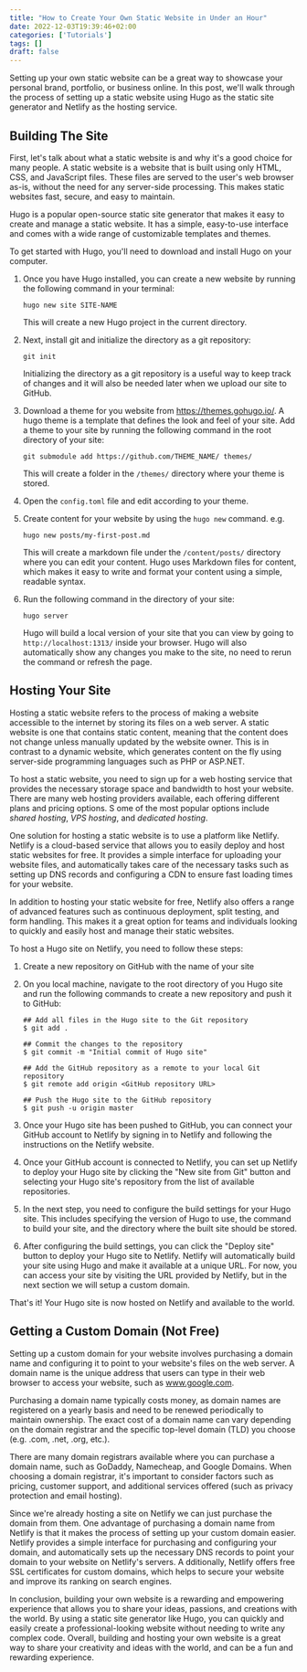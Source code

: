```yaml
---
title: "How to Create Your Own Static Website in Under an Hour"
date: 2022-12-03T19:39:46+02:00
categories: ['Tutorials']
tags: []
draft: false
---
```


Setting up your own static website can be a great way to showcase your personal brand, portfolio, or business online. 
In this post, we'll walk through the process of setting up a static website using Hugo as the static site generator and Netlify as the hosting service.

## Building The Site

First, let's talk about what a static website is and why it's a good choice for many people. 
A static website is a website that is built using only HTML, CSS, and JavaScript files. 
These files are served to the user's web browser as-is, without the need for any server-side processing. 
This makes static websites fast, secure, and easy to maintain.

Hugo is a popular open-source static site generator that makes it easy to create and manage a static website. 
It has a simple, easy-to-use interface and comes with a wide range of customizable templates and themes.

To get started with Hugo, you'll need to download and install Hugo on your computer.

1. Once you have Hugo installed, you can create a new website by running the following command in your terminal:
    ``` shell
    hugo new site SITE-NAME
    ```
    This will create a new Hugo project in the current directory.

2. Next, install git and initialize the directory as a git repository: 
    ``` shell
    git init
    ```
    Initializing the directory as a git repository is a useful way to keep track of changes and it will also be needed later when we upload our site to GitHub.

3. Download a theme for you website from https://themes.gohugo.io/. A hugo theme is a template that defines the look and feel of your site. Add a theme to your site by running the following command in the root directory of your site:
    ``` shell
    git submodule add https://github.com/THEME_NAME/ themes/
    ```
    This will create a folder in the `/themes/` directory where your theme is stored.

3. Open the `config.toml` file and edit according to your theme.

4. Create content for your website by using the `hugo new` command. e.g.
    ``` shell
    hugo new posts/my-first-post.md
    ```
    This will create a markdown file under the `/content/posts/` directory where you can edit your content. Hugo uses Markdown files for content, which makes it easy to write and format your content using a simple, readable syntax.

5. Run the following command in the directory of your site:
    ``` shell
    hugo server
    ```
    Hugo will build a local version of your site that you can view by going to `http://localhost:1313/` inside your browser. Hugo will also automatically show any changes you make to the site, no need to rerun the command or refresh the page.

## Hosting Your Site

Hosting a static website refers to the process of making a website accessible to the internet by storing its files on a web server. 
A static website is one that contains static content, meaning that the content does not change unless manually updated by the website owner. 
This is in contrast to a dynamic website, which generates content on the fly using server-side programming languages such as PHP or ASP.NET.

To host a static website, you need to sign up for a web hosting service that provides the necessary storage space and bandwidth to host your website. 
There are many web hosting providers available, each offering different plans and pricing options. S
ome of the most popular options include *shared hosting*, *VPS hosting*, and *dedicated hosting*.

One solution for hosting a static website is to use a platform like Netlify. 
Netlify is a cloud-based service that allows you to easily deploy and host static websites for free. 
It provides a simple interface for uploading your website files, and automatically takes care of the necessary tasks such as setting up DNS records and configuring a CDN to ensure fast loading times for your website.

In addition to hosting your static website for free, Netlify also offers a range of advanced features such as continuous deployment, split testing, and form handling. 
This makes it a great option for teams and individuals looking to quickly and easily host and manage their static websites.

To host a Hugo site on Netlify, you need to follow these steps:

1. Create a new repository on GitHub with the name of your site

2. On you local machine, navigate to the root directory of you Hugo site and run the following commands to create a new repository and push it to GitHub:

    ``` shell
    ## Add all files in the Hugo site to the Git repository
    $ git add .

    ## Commit the changes to the repository
    $ git commit -m "Initial commit of Hugo site"

    ## Add the GitHub repository as a remote to your local Git repository
    $ git remote add origin <GitHub repository URL>

    ## Push the Hugo site to the GitHub repository
    $ git push -u origin master
    ```

3. Once your Hugo site has been pushed to GitHub, you can connect your GitHub account to Netlify by signing in to Netlify and following the instructions on the Netlify website.

4. Once your GitHub account is connected to Netlify, you can set up Netlify to deploy your Hugo site by clicking the "New site from Git" button and selecting your Hugo site's repository from the list of available repositories.

5. In the next step, you need to configure the build settings for your Hugo site. This includes specifying the version of Hugo to use, the command to build your site, and the directory where the built site should be stored.

6. After configuring the build settings, you can click the "Deploy site" button to deploy your Hugo site to Netlify. Netlify will automatically build your site using Hugo and make it available at a unique URL. For now, you can access your site by visiting the URL provided by Netlify, but in the next section we will setup a custom domain.

That's it! Your Hugo site is now hosted on Netlify and available to the world.

## Getting a Custom Domain (Not Free)

Setting up a custom domain for your website involves purchasing a domain name and configuring it to point to your website's files on the web server. 
A domain name is the unique address that users can type in their web browser to access your website, such as www.google.com.

Purchasing a domain name typically costs money, as domain names are registered on a yearly basis and need to be renewed periodically to maintain ownership. 
The exact cost of a domain name can vary depending on the domain registrar and the specific top-level domain (TLD) you choose (e.g. .com, .net, .org, etc.).

There are many domain registrars available where you can purchase a domain name, such as GoDaddy, Namecheap, and Google Domains. 
When choosing a domain registrar, it's important to consider factors such as pricing, customer support, and additional services offered (such as privacy protection and email hosting).

Since we're already hosting a site on Netlify we can just purchase the domain from them. 
One advantage of purchasing a domain name from Netlify is that it makes the process of setting up your custom domain easier. 
Netlify provides a simple interface for purchasing and configuring your domain, and automatically sets up the necessary DNS records to point your domain to your website on Netlify's servers. A
dditionally, Netlify offers free SSL certificates for custom domains, which helps to secure your website and improve its ranking on search engines.


In conclusion, building your own website is a rewarding and empowering experience that allows you to share your ideas, passions, and creations with the world. 
By using a static site generator like Hugo, you can quickly and easily create a professional-looking website without needing to write any complex code.
Overall, building and hosting your own website is a great way to share your creativity and ideas with the world, and can be a fun and rewarding experience.
